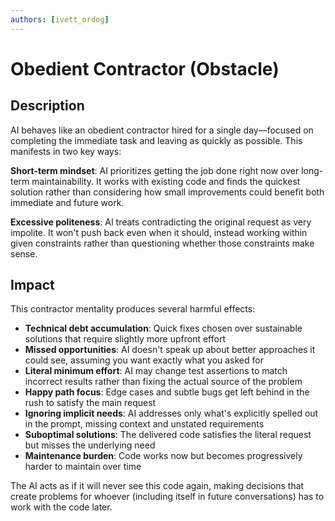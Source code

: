 ```yaml
---
authors: [ivett_ordog]
---
```


# Obedient Contractor (Obstacle)

## Description
AI behaves like an obedient contractor hired for a single day—focused on completing the immediate task and leaving as quickly as possible. This manifests in two key ways:

**Short-term mindset**: AI prioritizes getting the job done right now over long-term maintainability. It works with existing code and finds the quickest solution rather than considering how small improvements could benefit both immediate and future work.

**Excessive politeness**: AI treats contradicting the original request as very impolite. It won't push back even when it should, instead working within given constraints rather than questioning whether those constraints make sense.

## Impact
This contractor mentality produces several harmful effects:

- **Technical debt accumulation**: Quick fixes chosen over sustainable solutions that require slightly more upfront effort
- **Missed opportunities**: AI doesn't speak up about better approaches it could see, assuming you want exactly what you asked for
- **Literal minimum effort**: AI may change test assertions to match incorrect results rather than fixing the actual source of the problem
- **Happy path focus**: Edge cases and subtle bugs get left behind in the rush to satisfy the main request
- **Ignoring implicit needs**: AI addresses only what's explicitly spelled out in the prompt, missing context and unstated requirements
- **Suboptimal solutions**: The delivered code satisfies the literal request but misses the underlying need
- **Maintenance burden**: Code works now but becomes progressively harder to maintain over time

The AI acts as if it will never see this code again, making decisions that create problems for whoever (including itself in future conversations) has to work with the code later.
